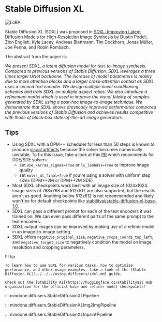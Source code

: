 <!--Copyright 2024 The HuggingFace Team. All rights reserved.

Licensed under the Apache License, Version 2.0 (the "License"); you may not use this file except in compliance with
the License. You may obtain a copy of the License at

http://www.apache.org/licenses/LICENSE-2.0

Unless required by applicable law or agreed to in writing, software distributed under the License is distributed on
an "AS IS" BASIS, WITHOUT WARRANTIES OR CONDITIONS OF ANY KIND, either express or implied. See the License for the
specific language governing permissions and limitations under the License.
-->

# Stable Diffusion XL

<div class="flex flex-wrap space-x-1">
  <img alt="LoRA" src="https://img.shields.io/badge/LoRA-d8b4fe?style=flat"/>
</div>

Stable Diffusion XL (SDXL) was proposed in [SDXL: Improving Latent Diffusion Models for High-Resolution Image Synthesis](https://huggingface.co/papers/2307.01952) by Dustin Podell, Zion English, Kyle Lacey, Andreas Blattmann, Tim Dockhorn, Jonas Müller, Joe Penna, and Robin Rombach.

The abstract from the paper is:

*We present SDXL, a latent diffusion model for text-to-image synthesis. Compared to previous versions of Stable Diffusion, SDXL leverages a three times larger UNet backbone: The increase of model parameters is mainly due to more attention blocks and a larger cross-attention context as SDXL uses a second text encoder. We design multiple novel conditioning schemes and train SDXL on multiple aspect ratios. We also introduce a refinement model which is used to improve the visual fidelity of samples generated by SDXL using a post-hoc image-to-image technique. We demonstrate that SDXL shows drastically improved performance compared the previous versions of Stable Diffusion and achieves results competitive with those of black-box state-of-the-art image generators.*

## Tips

- Using SDXL with a DPM++ scheduler for less than 50 steps is known to produce [visual artifacts](https://github.com/huggingface/diffusers/issues/5433) because the solver becomes numerically unstable. To fix this issue, take a look at this [PR](https://github.com/huggingface/diffusers/pull/5541) which recommends for ODE/SDE solvers:
	- set `use_karras_sigmas=True` or `lu_lambdas=True` to improve image quality
	- set `euler_at_final=True` if you're using a solver with uniform step sizes (DPM++2M or DPM++2M SDE)
- Most SDXL checkpoints work best with an image size of 1024x1024. Image sizes of 768x768 and 512x512 are also supported, but the results aren't as good. Anything below 512x512 is not recommended and likely won't be for default checkpoints like [stabilityai/stable-diffusion-xl-base-1.0](https://huggingface.co/stabilityai/stable-diffusion-xl-base-1.0).
- SDXL can pass a different prompt for each of the text encoders it was trained on. We can even pass different parts of the same prompt to the text encoders.
- SDXL output images can be improved by making use of a refiner model in an image-to-image setting.
- SDXL offers `negative_original_size`, `negative_crops_coords_top_left`, and `negative_target_size` to negatively condition the model on image resolution and cropping parameters.

!!! tip

    To learn how to use SDXL for various tasks, how to optimize performance, and other usage examples, take a look at the [Stable Diffusion XL](../../../using-diffusers/sdxl.md) guide.

    Check out the [Stability AI](https://huggingface.co/stabilityai) Hub organization for the official base and refiner model checkpoints!

::: mindone.diffusers.StableDiffusionXLPipeline

::: mindone.diffusers.StableDiffusionXLImg2ImgPipeline

::: mindone.diffusers.StableDiffusionXLInpaintPipeline
